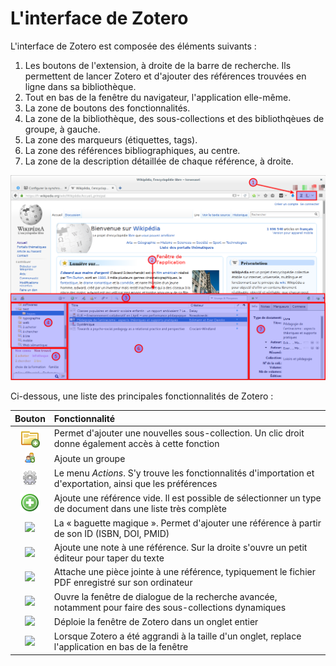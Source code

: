 # L'interface de Zotero

L'interface de Zotero est composée des éléments suivants :

1. Les boutons de l'extension, à droite de la barre de recherche. Ils permettent de lancer Zotero et d'ajouter des références trouvées en ligne dans sa bibliothèque.
2. Tout en bas de la fenêtre du navigateur, l'application elle-même.
3. La zone de boutons des fonctionnalités.
4. La zone de la bibliothèque, des sous-collections et des bibliothqèues de groupe, à gauche.
5. La zone des marqueurs (étiquettes, tags).
6. La zone des références bibliographiques, au centre.
7. La zone de la description détaillée de chaque référence, à droite.

![Interface de Zotero](images/interface.png)

Ci-dessous, une liste des principales fonctionnalités de Zotero :

| Bouton | Fonctionnalité |
|:------:|:-------------- |
|![](images/toolbar-collection-add@2x.png)| Permet d'ajouter une nouvelles sous-collection. Un clic droit donne également accès à cette fonction|
|![](images/group_add.png)| Ajoute un groupe |
|![](images/cog@2x.png)| Le menu *Actions*. S'y trouve les fonctionnalités d'importation et d'exportation, ainsi que les préférences|
|![](images/toolbar-item-add@2x.png)| Ajoute une référence vide. Il est possible de sélectionner un type de document dans une liste très complète|
|![](toolbar-lookup.png)| La &laquo;&nbsp;baguette magique&nbsp;&raquo;. Permet d'ajouter une référence à partir de son ID (ISBN, DOI, PMID)|
|![](toolbar-note-add@2x.png)| Ajoute une note à une référence. Sur la droite s'ouvre un petit éditeur pour taper du texte|
|![](attach@2x.png)| Attache une pièce jointe à une référence, typiquement le fichier PDF enregistré sur son ordinateur|
|![](toolbar-advanced-search@2x)| Ouvre la fenêtre de dialogue de la recherche avancée, notamment pour faire des sous-collections dynamiques|
|![](toolbar-fullscreen-bottom.png) | Déploie la fenêtre de Zotero dans un onglet entier|
|![](toolbar-fullscreen-top@2x.png) | Lorsque Zotero a été aggrandi à la taille d'un onglet, replace l'application en bas de la fenêtre|
